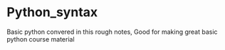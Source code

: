 # Python_syntax
Basic python convered in this  rough notes, Good for making great basic python course material
